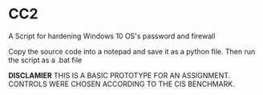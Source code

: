 # CC2
A Script for hardening Windows 10 OS's password and firewall

Copy the source code into a notepad and save it as a python file. Then run the script as a .bat file 

****DISCLAMIER****
THIS IS A BASIC PROTOTYPE FOR AN ASSIGNMENT. CONTROLS WERE CHOSEN ACCORDING TO THE CIS BENCHMARK.  
